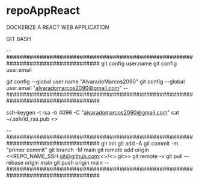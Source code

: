 # repoAppReact
DOCKERIZE A REACT WEB APPLICATION

GIT BASH

--####################################################################################
git config user.name
git config user.email

git config --global user.name "AlvaradoMarcos2090"
git config --global user.email "alvaradomarcos2090@gmail.com"
--####################################################################################

ssh-keygen -t rsa -b 4096 -C "alvaradomarcos2090@gmail.com"
cat ~/.ssh/id_rsa.pub			<<admin>>

--####################################################################################
git init
git add -A
git commit -m "primer commit"
git branch -M main
git remote add origin <<REPO_NAME_SSH git@github.com:<<userName>>/<<repo>>.git>>
git remote -v
git pull --rebase origin main
git push origin main
--####################################################################################